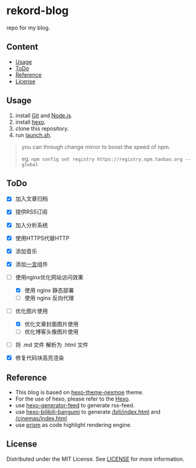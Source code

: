 # rekord-blog
repo for my blog.
## Content
- [Usage](#Usage)
- [ToDo](#ToDo)
- [Reference](#Reference)
- [License](#License)

## Usage
1. install [Git](http://git-scm.com/) and [Node.js](https://nodejs.org/en/).
2. install [hexo](https://hexo.io).
3. clone this repository.
4. run [launch.sh](launch.sh).

> you can through change mirror to boost the speed of npm.
>
> eg. `npm config set registry https://registry.npm.taobao.org --global`

## ToDo
- [x] 加入文章归档
- [x] 提供RSS订阅
- [x] 加入分析系统
- [x] 使用HTTPS代替HTTP
- [x] 添加音乐
- [x] 添加[一言](https://github.com/hitokoto-osc)组件
- [ ] 使用nginx优化网站访问效果
    - [x] 使用 nginx 静态部署
    - [ ] 使用 nginx 反向代理
- [ ] 优化图片使用
    - [x] 优化文章封面图片使用
    - [ ] 优化博客头像图片使用
- [ ] 将 .md 文件 解析为 .html 文件
- [x] 修复代码块高亮渲染


## Reference
- This blog is based on [hexo-theme-nexmoe](https://github.com/theme-nexmoe/hexo-theme-nexmoe) theme.
- For the use of hexo, please refer to the [Hexo](https://hexo.io/zh-cn/docs/).
- use [hexo-generator-feed](https://github.com/hexojs/hexo-generator-feed) to generate rss-feed.
- use [hexo-bilibili-bangumi](https://github.com/HCLonely/hexo-bilibili-bangumi) to generate [/bili/index.html](https://sxrekord.com/bili/index.html) and [/cinemas/index.html](https://sxrekord.com/cinemas/index.html)
- use [prism](https://prismjs.com/) as code highlight rendering engine.

## License
Distributed under the MIT License. See [LICENSE](LICENSE) for more information.